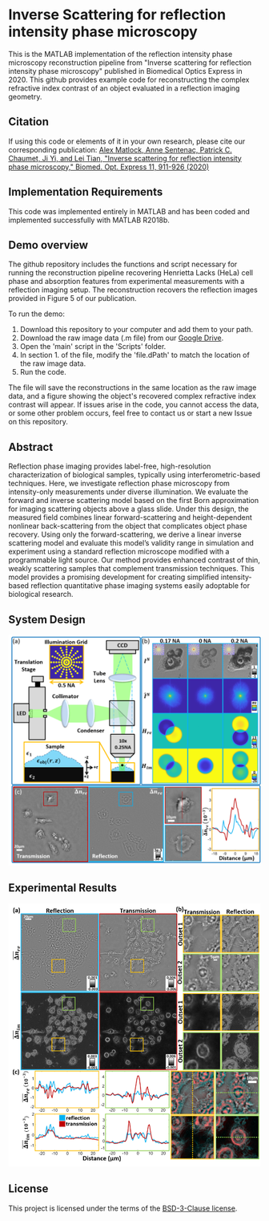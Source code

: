 # Inverse Scattering for reflection intensity phase microscopy

This is the MATLAB implementation of the reflection intensity phase microscopy reconstruction pipeline from "Inverse scattering for reflection intensity phase microscopy" published in Biomedical Optics Express in 2020. This github provides example code for reconstructing the complex refractive index contrast of an object evaluated in a reflection imaging geometry. 

## Citation

If using this code or elements of it in your own research, please cite our corresponding publication:
[Alex Matlock, Anne Sentenac, Patrick C. Chaumet, Ji Yi, and Lei Tian, "Inverse scattering for reflection intensity phase microscopy," Biomed. Opt. Express 11, 911-926 (2020)](https://www.osapublishing.org/boe/fulltext.cfm?uri=boe-11-2-911&id=425954)


## Implementation Requirements

This code was implemented entirely in MATLAB and has been coded and implemented successfully with MATLAB R2018b.

## Demo overview

The github repository includes the functions and script necessary for running the reconstruction pipeline recovering Henrietta Lacks (HeLa) cell phase and absorption features from experimental measurements with a reflection imaging setup. The reconstruction recovers the reflection images provided in Figure 5 of our publication.

To run the demo:
1. Download this repository to your computer and add them to your path.
2. Download the raw image data (.m file) from our [Google Drive](https://drive.google.com/drive/folders/17C3NKa5S7y0h7c7j0F13WXqM7zFosxqx?usp=sharing).
3. Open the 'main' script in the 'Scripts' folder.
4. In section 1. of the file, modify the 'file.dPath' to match the location of the raw image data.
5. Run the code. 

The file will save the reconstructions in the same location as the raw image data, and a figure showing the object's recovered complex refractive index contrast will appear.
If issues arise in the code, you cannot access the data, or some other problem occurs, feel free to contact us or start a new Issue on this repository. 

## Abstract

Reflection phase imaging provides label-free, high-resolution characterization of biological samples, typically using interferometric-based techniques. Here, we investigate reflection phase microscopy from intensity-only measurements under diverse illumination. We evaluate the forward and inverse scattering model based on the first Born approximation for imaging scattering objects above a glass slide. Under this design, the measured field combines linear forward-scattering and height-dependent nonlinear back-scattering from the object that complicates object phase recovery. Using only the forward-scattering, we derive a linear inverse scattering model and evaluate this model’s validity range in simulation and experiment using a standard reflection microscope modified with a programmable light source. Our method provides enhanced contrast of thin, weakly scattering samples that complement transmission techniques. This model provides a promising development for creating simplified intensity-based reflection quantitative phase imaging systems easily adoptable for biological research.

## System Design
<p align="center">
 <img src="/Figures/SystemOverview.png">
</p>

## Experimental Results
<p align="center">
 <img src="/Figures/Results.png">
</p>


## License

This project is licensed under the terms of the [BSD-3-Clause license](LICENSE).
